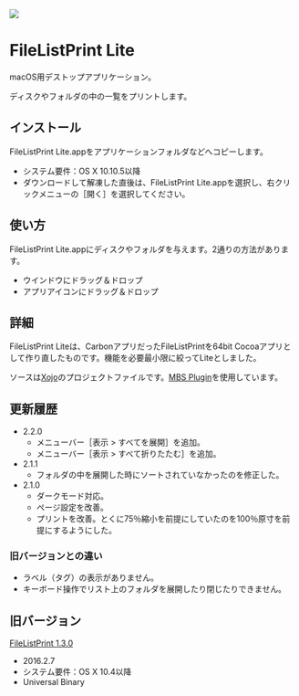 ![](https://i.imgur.com/HG2oFy4.png)


# FileListPrint Lite
macOS用デストップアプリケーション。

ディスクやフォルダの中の一覧をプリントします。

## インストール
FileListPrint Lite.appをアプリケーションフォルダなどへコピーします。
* システム要件：OS X 10.10.5以降
* ダウンロードして解凍した直後は、FileListPrint Lite.appを選択し、右クリックメニューの［開く］を選択してください。

## 使い方
FileListPrint Lite.appにディスクやフォルダを与えます。2通りの方法があります。
* ウインドウにドラッグ＆ドロップ
* アプリアイコンにドラッグ＆ドロップ

## 詳細
FileListPrint Liteは、CarbonアプリだったFileListPrintを64bit Cocoaアプリとして作り直したものです。機能を必要最小限に絞ってLiteとしました。

ソースは[Xojo](https://www.xojo.com/)のプロジェクトファイルです。[MBS Plugin](https://www.monkeybreadsoftware.de/xojo/)を使用しています。

## 更新履歴
* 2.2.0
	* メニューバー［表示 > すべてを展開］を追加。
	* メニューバー［表示 > すべて折りたたむ］を追加。
* 2.1.1
	* フォルダの中を展開した時にソートされていなかったのを修正した。
* 2.1.0
	* ダークモード対応。
	* ページ設定を改善。
	* プリントを改善。とくに75％縮小を前提にしていたのを100％原寸を前提にするようにした。

### 旧バージョンとの違い
* ラベル（タグ）の表示がありません。
* キーボード操作でリスト上のフォルダを展開したり閉じたりできません。

## 旧バージョン
[FileListPrint 1.3.0](https://tama-san.com/filelistprint/)
* 2016.2.7
* システム要件：OS X 10.4以降
* Universal Binary